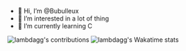 - 👋 Hi, I’m @Bubulleux
- 👀 I’m interested in a lot of thing
- 🌱 I’m currently learning C
<p float="left">
  <img alt="lambdagg's contributions" src="https://github-readme-stats.vercel.app/api?username=lambdagg&theme=dark&count_private=true" />
  <img alt="lambdagg's Wakatime stats" src="https://github-readme-stats.vercel.app/api/wakatime?username=lambdagg&theme=dark&layout=compact" /> 
</p>


